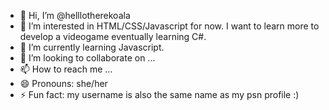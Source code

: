 - 👋 Hi, I’m @helllotherekoala
- 👀 I’m interested in HTML/CSS/Javascript for now. I want to learn more to develop a videogame eventually learning C#.
- 🌱 I’m currently learning Javascript.
- 💞️ I’m looking to collaborate on ...
- 📫 How to reach me ...
- 😄 Pronouns: she/her
- ⚡ Fun fact: my username is also the same name as my psn profile :)

<!---
helllotherekoala/helllotherekoala is a ✨ special ✨ repository because its `README.md` (this file) appears on your GitHub profile.
You can click the Preview link to take a look at your changes.
--->
